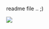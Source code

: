 readme file .. ;) 

<img src="https://help.github.com/assets/logo-help-5c4aed4e1bef20c4f6b907d1d880f9b5.png" />


